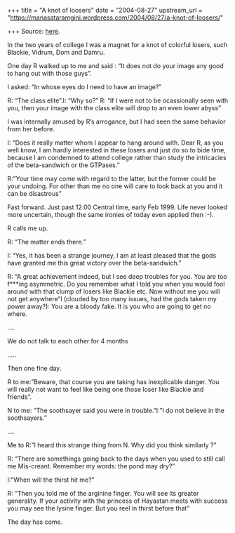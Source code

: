 +++
title = "A knot of loosers"
date = "2004-08-27"
upstream_url = "https://manasataramgini.wordpress.com/2004/08/27/a-knot-of-loosers/"

+++
Source: [here](https://manasataramgini.wordpress.com/2004/08/27/a-knot-of-loosers/).

In the two years of college I was a magnet for a knot of colorful
losers, such Blackie, Vidrum, Dom and Damru.  
  
One day R walked up to me and said : “It does not do your image any good
to hang out with those guys”.  
  
I asked: “In whose eyes do I need to have an image?”  
  
R: “The class elite”.I: “Why so?” R: “If I were not to be ocassionally
seen with you, then your image with the class elite will drop to an even
lower abyss”

I was internally amused by R’s arrogance, but I had seen the same
behavior from her before.

I: “Does it really matter whom I appear to hang around with. Dear R, as
you well know, I am hardly interested in these losers and just do so to
bide time, because I am condemned to attend college rather than study
the intricacies of the beta-sandwich or the GTPases.”

R:”Your time may come with regard to the latter, but the former could be
your undoing. For other than me no one will care to look back at you and
it can be disastrous”

Fast forward. Just past 12.00 Central time, early Feb 1999. Life never
looked more uncertain, though the same ironies of today even applied
then :-).  
  
R calls me up.

R: “The matter ends there.”  
  
I: “Yes, it has been a strange journey, I am at least pleased that the
gods have granted me this great victory over the beta-sandwich.”  
  
R: “A great achievement indeed, but I see deep troubles for you. You are
too f\*\*\*ing asymmetric. Do you remember what I told you when you
would fool around with that clump of losers like Blackie etc. Now
without me you will not get anywhere”I (clouded by too many issues, had
the gods taken my power away?): You are a bloody fake. It is you who are
going to get no where.  
  
….  
  
We do not talk to each other for 4 months  
  
…..

Then one fine day.  
  
R to me:”Beware, that course you are taking has inexplicable danger. You
will really not want to feel like being one those loser like Blackie and
friends”.  
  
N to me: “The soothsayer said you were in trouble.”I:”I do not believe
in the soothsayers.”  
  
….  
  
Me to R:”I heard this strange thing from N. Why did you think similarly
?”  
  
R: “There are somethings going back to the days when you used to still
call me Mis-creant. Remember my words: the pond may dry?”  
  
I:”When will the thirst hit me?”  
  
R: “Then you told me of the arginine finger. You will see its greater
generality. If your activity with the princess of Hayastan meets with
success you may see the lysine finger. But you reel in thirst before
that”  
  
The day has come.

